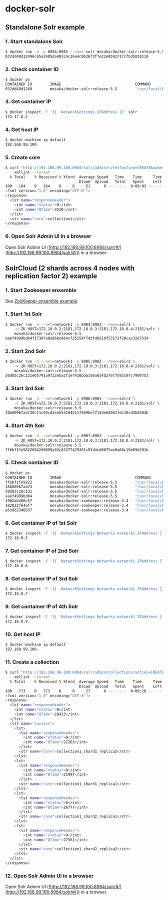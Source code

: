 # docker-solr

## Standalone Solr example

### 1. Start standalone Solr

```sh
$ docker run -d -p 8984:8983 --name solr mosuka/docker-solr:release-5.5
032dd48d12496c65a3405da483c4c16e4c9b26f3f7e22e0592717cfbd5830110
```

### 2. Check container ID

```sh
$ docker ps
CONTAINER ID        IMAGE                                 COMMAND                  CREATED             STATUS              PORTS                                         NAMES
032dd48d1249        mosuka/docker-solr:release-5.5        "/usr/local/bin/docke"   15 seconds ago      Up 14 seconds       0.0.0.0:8984->8983/tcp                       solr
```

### 3. Get container IP

```sh
$ docker inspect -f '{{ .NetworkSettings.IPAddress }}' solr
172.17.0.2
```

### 4. Get host IP

```sh
$ docker-machine ip default
192.168.99.100
```

### 5. Create core

```sh
$ curl "http://192.168.99.100:8984/solr/admin/cores?action=CREATE&name=collection1&configSet=data_driven_schema_configs&dataDir=data" | \
    xmllint --format -
  % Total    % Received % Xferd  Average Speed   Time    Time     Time  Current
                                 Dload  Upload   Total   Spent    Left  Speed
100   184    0   184    0     0     51      0 --:--:--  0:00:03 --:--:--    52
<?xml version="1.0" encoding="UTF-8"?>
<response>
  <lst name="responseHeader">
    <int name="status">0</int>
    <int name="QTime">3520</int>
  </lst>
  <str name="core">collection1</str>
</response>
```

### 6. Open Solr Admin UI in a browser

Open Solr Admin UI ([http://192.168.99.100:8984/solr/#/](http://192.168.99.100:8984/solr/#/)) in a browser.



## SolrCloud (2 shards across 4 nodes with replication factor 2) example

### 1. Start Zookeeper ensemble

See [ZooKeeper ensemble example](https://hub.docker.com/r/mosuka/docker-zookeeper/).

### 1. Start 1st Solr

```sh
$ docker run -d --net=network1 -p 8984:8983 --name=solr1 \
    -e ZK_HOST=172.18.0.2:2181,172.18.0.3:2181,172.18.0.4:2181/solr \
    mosuka/docker-solr:release-5.5
aaef4999bd84f17387a0a868c864cf25154f743fd0519753172f20cac32d7334
```

### 2. Start 2nd Solr

```sh
$ docker run -d --net=network1 -p 8985:8983 --name=solr2 \
    -e ZK_HOST=172.18.0.2:2181,172.18.0.3:2181,172.18.0.4:2181/solr \
    mosuka/docker-solr:release-5.5
30d83c26c131e65791a9f22eba2f1e7410bda156a634b27ef7593c07c7904753
```

### 3. Start 3rd Solr

```sh
$ docker run -d --net=network1 -p 8986:8983 --name=solr3 \
    -e ZK_HOST=172.18.0.2:2181,172.18.0.3:2181,172.18.0.4:2181/solr \
    mosuka/docker-solr:release-5.5
18b80967aa730c11c49cd2ea5531044117469be7713de640b1fdc10cd3b8584b
```

### 4. Start 4th Solr

```sh
$ docker run -d --net=network1 -p 8987:8983 --name=solr4 \
    -e ZK_HOST=172.18.0.2:2181,172.18.0.3:2181,172.18.0.4:2181/solr \
    mosuka/docker-solr:release-5.5
7f6bf1fe58226942d9899a92c83377429381c93d4cd0075ee8a60c19e69d291b
```

### 5. Check container ID

```sh
$ docker ps
CONTAINER ID        IMAGE                                 COMMAND                  CREATED              STATUS              PORTS                                         NAMES
7f6bf1fe5822        mosuka/docker-solr:release-5.5        "/usr/local/bin/docke"   42 seconds ago       Up 41 seconds       7983/tcp, 0.0.0.0:8987->8983/tcp             solr4
18b80967aa73        mosuka/docker-solr:release-5.5        "/usr/local/bin/docke"   53 seconds ago       Up 52 seconds       7983/tcp, 0.0.0.0:8986->8983/tcp             solr3
30d83c26c131        mosuka/docker-solr:release-5.5        "/usr/local/bin/docke"   About a minute ago   Up About a minute   7983/tcp, 0.0.0.0:8985->8983/tcp             solr2
aaef4999bd84        mosuka/docker-solr:release-5.5        "/usr/local/bin/docke"   2 minutes ago        Up 2 minutes        7983/tcp, 0.0.0.0:8984->8983/tcp             solr1
1902ab480c57        mosuka/docker-zookeeper:release-3.4   "/usr/local/bin/docke"   15 hours ago         Up 15 hours         2888/tcp, 3888/tcp, 0.0.0.0:2184->2181/tcp   zookeeper3
182022f64ef7        mosuka/docker-zookeeper:release-3.4   "/usr/local/bin/docke"   15 hours ago         Up 15 hours         2888/tcp, 3888/tcp, 0.0.0.0:2183->2181/tcp   zookeeper2
a63962346037        mosuka/docker-zookeeper:release-3.4   "/usr/local/bin/docke"   15 hours ago         Up 15 hours         2888/tcp, 3888/tcp, 0.0.0.0:2182->2181/tcp   zookeeper1
```

### 6. Get container IP of 1st Solr

```sh
$ docker inspect -f '{{ .NetworkSettings.Networks.network1.IPAddress }}' solr1
172.18.0.5
```

### 7. Get container IP of 2nd Solr

```sh
$ docker inspect -f '{{ .NetworkSettings.Networks.network1.IPAddress }}' solr2
172.18.0.6
```

### 8. Get container IP of 3rd Solr

```sh
$ docker inspect -f '{{ .NetworkSettings.Networks.network1.IPAddress }}' solr3
172.18.0.7
```

### 9. Get container IP of 4th Solr

```sh
$ docker inspect -f '{{ .NetworkSettings.Networks.network1.IPAddress }}' solr4
172.18.0.8
```

### 10. Get host IP

```sh
$ docker-machine ip default
192.168.99.100
```

### 11. Create a collection

```sh
$ curl "http://192.168.99.100:8984/solr/admin/collections?action=CREATE&name=collection1&numShards=2&replicationFactor=2&maxShardsPerNode=1&createNodeSet=172.18.0.5:8983_solr,172.18.0.6:8983_solr,172.18.0.7:8983_solr,172.18.0.8:8983_solr&collection.configName=data_driven_schema_configs" | \
    xmllint --format -
  % Total    % Received % Xferd  Average Speed   Time    Time     Time  Current
                                 Dload  Upload   Total   Spent    Left  Speed
100   773    0   773    0     0     27      0 --:--:--  0:00:28 --:--:--   186
<?xml version="1.0" encoding="UTF-8"?>
<response>
  <lst name="responseHeader">
    <int name="status">0</int>
    <int name="QTime">28423</int>
  </lst>
  <lst name="success">
    <lst>
      <lst name="responseHeader">
        <int name="status">0</int>
        <int name="QTime">22263</int>
      </lst>
      <str name="core">collection1_shard1_replica2</str>
    </lst>
    <lst>
      <lst name="responseHeader">
        <int name="status">0</int>
        <int name="QTime">21997</int>
      </lst>
      <str name="core">collection1_shard1_replica1</str>
    </lst>
    <lst>
      <lst name="responseHeader">
        <int name="status">0</int>
        <int name="QTime">26777</int>
      </lst>
      <str name="core">collection1_shard2_replica1</str>
    </lst>
    <lst>
      <lst name="responseHeader">
        <int name="status">0</int>
        <int name="QTime">27561</int>
      </lst>
      <str name="core">collection1_shard2_replica2</str>
    </lst>
  </lst>
</response>
```

### 12. Open Solr Admin UI in a browser

Open Solr Admin UI ([http://192.168.99.100:8984/solr/#/](http://192.168.99.100:8984/solr/#/)) in a browser.
